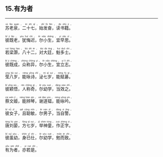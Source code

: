 ## 15.有为者
---
<div>

<p>
<ruby><rb> 苏老泉，二十七，始发奋，读书籍。 </rb> <rt>sū  lǎo  quán ， èr  shí  qī ， shǐ  fā  fèn ， dú  shū  jí 。</rt></ruby><BR></p>

<p>
<ruby><rb> 彼既老，犹悔迟，尔小生，宜早思。 </rb> <rt>bǐ  jì  lǎo ， yóu  huǐ  chí ， ěr  xiǎo  shēng ， yí  zǎo  sī 。</rt></ruby><BR></p>

<p>
<ruby><rb> 若梁灏，八十二，对大廷，魁多士。 </rb> <rt>ruò  liáng  hào ， bā  shí  èr ， duì  dà  tíng ， kuí  duō  shì 。</rt></ruby><BR></p>

<p>
<ruby><rb> 彼既成，众称异，尔小生，宜立志。 </rb> <rt>bǐ  jì  chéng ， zhòng  chēng  yì ， ěr  xiǎo  shēng ， yí  lì  zhì 。</rt></ruby><BR></p>

<p>
<ruby><rb> 莹八岁，能咏诗，泌七岁，能赋碁。 </rb> <rt>yíng  bā  suì ， néng  yǒng  shī ， mì  qī  suì ， néng  fù  qí 。</rt></ruby><BR></p>

<p>
<ruby><rb> 彼颖悟，人称奇，尔幼学，当效之。 </rb> <rt>bǐ  yǐng  wù ， rén  chēng  qí ， ěr  yòu  xué ， dāng  xiào  zhī 。</rt></ruby><BR></p>

<p>
<ruby><rb> 蔡文姬，能辨琴，谢道韫，能咏吟。 </rb> <rt>cài  wén  jī ， néng  biàn  qín ， xiè  dào  yùn ， néng  yǒng  yín 。</rt></ruby><BR></p>

<p>
<ruby><rb> 彼女子，且聪敏，尔男子，当自警。 </rb> <rt>bǐ  nǚ  zǐ ， qiě  cōng  mǐn ， ěr  nán  zǐ ， dāng  zì  jǐng 。</rt></ruby><BR></p>

<p>
<ruby><rb> 唐刘晏，方七岁，举神童，作正字。 </rb> <rt>táng  liú  yàn ， fāng  qī  suì ， jǔ  shén  tóng ， zuò  zhèng  zì 。</rt></ruby><BR></p>

<p>
<ruby><rb> 彼虽幼，身已仕，尔幼学，勉而致。 </rb> <rt>bǐ  suī  yòu ， shēn  yǐ  shì ， ěr  yòu  xué ， miǎn  ér  zhì 。</rt></ruby><BR></p>

<p>
<ruby><rb> 有为者，亦若是。 </rb> <rt>yǒu  wèi  zhě ， yì  ruò  shì 。</rt></ruby><BR></p>

</div>
